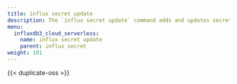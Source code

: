 ```yaml
---
title: influx secret update
description: The `influx secret update` command adds and updates secrets.
menu:
  influxdb3_cloud_serverless:
    name: influx secret update
    parent: influx secret
weight: 101
---
```


{{< duplicate-oss >}}
